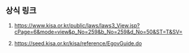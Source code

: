 ## 상식 링크

1. https://www.kisa.or.kr/public/laws/laws3_View.jsp?cPage=6&mode=view&p_No=259&b_No=259&d_No=50&ST=T&SV=

2. https://seed.kisa.or.kr/kisa/reference/EgovGuide.do